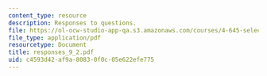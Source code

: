 ```yaml
---
content_type: resource
description: Responses to questions.
file: https://ol-ocw-studio-app-qa.s3.amazonaws.com/courses/4-645-selected-topics-in-architecture-architecture-from-1750-to-the-present-fall-2004/c4593d42af9a80830f0c05e622efe775_responses_9_2.pdf
file_type: application/pdf
resourcetype: Document
title: responses_9_2.pdf
uid: c4593d42-af9a-8083-0f0c-05e622efe775
---
```

